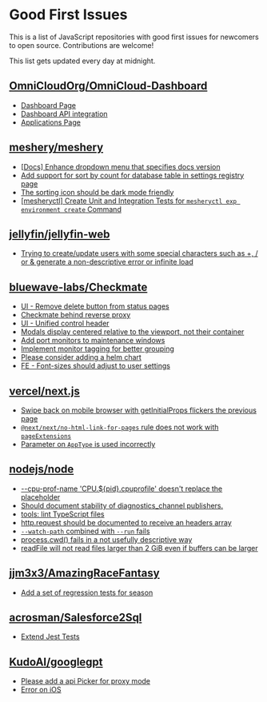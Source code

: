 # Good First Issues

This is a list of JavaScript repositories with good first issues for newcomers to open source. Contributions are welcome!

This list gets updated every day at midnight.

## [OmniCloudOrg/OmniCloud-Dashboard](https://github.com/OmniCloudOrg/OmniCloud-Dashboard)

- [Dashboard Page](https://github.com/OmniCloudOrg/OmniCloud-Dashboard/issues/3)
- [Dashboard API integration](https://github.com/OmniCloudOrg/OmniCloud-Dashboard/issues/2)
- [Applications Page](https://github.com/OmniCloudOrg/OmniCloud-Dashboard/issues/4)

## [meshery/meshery](https://github.com/meshery/meshery)

- [[Docs] Enhance dropdown menu that specifies docs version](https://github.com/meshery/meshery/issues/9227)
- [Add support for sort by count for database table in settings registry page](https://github.com/meshery/meshery/issues/13958)
- [The sorting icon should be dark mode friendly](https://github.com/meshery/meshery/issues/13306)
- [[mesheryctl] Create Unit and Integration Tests for `mesheryctl exp environment create` Command](https://github.com/meshery/meshery/issues/12138)

## [jellyfin/jellyfin-web](https://github.com/jellyfin/jellyfin-web)

- [Trying to create/update users with some special characters such as +, / or & generate a non-descriptive error or infinite load](https://github.com/jellyfin/jellyfin-web/issues/6384)

## [bluewave-labs/Checkmate](https://github.com/bluewave-labs/Checkmate)

- [UI - Remove delete button from status pages](https://github.com/bluewave-labs/Checkmate/issues/2150)
- [Checkmate behind reverse proxy](https://github.com/bluewave-labs/Checkmate/issues/2153)
- [UI - Unified control header](https://github.com/bluewave-labs/Checkmate/issues/2148)
- [Modals display centered relative to the viewport, not their container](https://github.com/bluewave-labs/Checkmate/issues/1705)
- [Add port monitors to maintenance windows](https://github.com/bluewave-labs/Checkmate/issues/1926)
- [Implement monitor tagging for better grouping](https://github.com/bluewave-labs/Checkmate/issues/1546)
- [Please consider adding a helm chart](https://github.com/bluewave-labs/Checkmate/issues/1680)
- [FE - Font-sizes should adjust to user settings](https://github.com/bluewave-labs/Checkmate/issues/1024)

## [vercel/next.js](https://github.com/vercel/next.js)

- [Swipe back on mobile browser with getInitialProps flickers the previous page](https://github.com/vercel/next.js/issues/10465)
- [`@next/next/no-html-link-for-pages` rule does not work with `pageExtensions`](https://github.com/vercel/next.js/issues/53473)
- [Parameter on `AppType` is used incorrectly](https://github.com/vercel/next.js/issues/42846)

## [nodejs/node](https://github.com/nodejs/node)

- [--cpu-prof-name 'CPU.${pid}.cpuprofile' doesn't replace the placeholder](https://github.com/nodejs/node/issues/57418)
- [Should document stability of diagnostics_channel publishers.](https://github.com/nodejs/node/issues/58234)
- [tools: lint TypeScript files](https://github.com/nodejs/node/issues/55702)
- [http.request should be documented to receive an headers array](https://github.com/nodejs/node/issues/57986)
- [`--watch-path` combined with `--run` fails](https://github.com/nodejs/node/issues/58113)
- [process.cwd() fails in a not usefully descriptive way](https://github.com/nodejs/node/issues/57045)
- [readFile will not read files larger than 2 GiB even if buffers can be larger](https://github.com/nodejs/node/issues/55864)

## [jjm3x3/AmazingRaceFantasy](https://github.com/jjm3x3/AmazingRaceFantasy)

- [Add a set of regression tests for season](https://github.com/jjm3x3/AmazingRaceFantasy/issues/270)

## [acrosman/Salesforce2Sql](https://github.com/acrosman/Salesforce2Sql)

- [Extend Jest Tests](https://github.com/acrosman/Salesforce2Sql/issues/63)

## [KudoAI/googlegpt](https://github.com/KudoAI/googlegpt)

- [Please add a api Picker for proxy mode](https://github.com/KudoAI/googlegpt/issues/104)
- [Error on iOS](https://github.com/KudoAI/googlegpt/issues/90)

